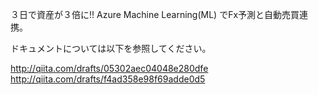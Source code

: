 ３日で資産が３倍に!! Azure Machine Learning(ML) でFx予測と自動売買連携。

ドキュメントについては以下を参照してください。

http://qiita.com/drafts/05302aec04048e280dfe
http://qiita.com/drafts/f4ad358e98f69adde0d5

